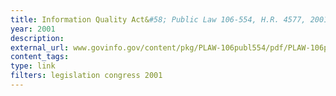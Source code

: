 ```yaml
---
title: Information Quality Act&#58; Public Law 106-554, H.R. 4577, 2001
year: 2001
description: 
external_url: www.govinfo.gov/content/pkg/PLAW-106publ554/pdf/PLAW-106publ554.pdf
content_tags: 
type: link
filters: legislation congress 2001
---
```

